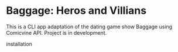 # Baggage: Heros and Villians
This is a CLI app adaptation of the dating game show Baggage using Comicvine API. Project is in development.

installation

